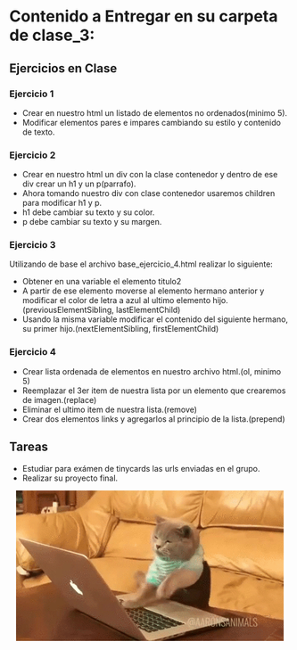 # Contenido a Entregar en su carpeta de clase_3:

## Ejercicios en Clase

### Ejercicio 1

- Crear en nuestro html un listado de elementos no ordenados(minimo 5).
- Modificar elementos pares e impares cambiando su estilo y contenido de texto.

### Ejercicio 2

- Crear en nuestro html un div con la clase contenedor y dentro de ese div crear un h1 y un p(parrafo).
- Ahora tomando nuestro div con clase contenedor usaremos children para modificar h1 y p.
- h1 debe cambiar su texto y su color.
- p debe cambiar su texto y su margen.

### Ejercicio 3

Utilizando de base el archivo base_ejercicio_4.html realizar lo siguiente:

- Obtener en una variable el elemento titulo2
- A partir de ese elemento moverse al elemento hermano anterior y modificar el color de letra a azul al ultimo elemento hijo.(previousElementSibling, lastElementChild)
- Usando la misma variable modificar el contenido del siguiente hermano, su primer hijo.(nextElementSibling, firstElementChild)

### Ejercicio 4

- Crear lista ordenada de elementos en nuestro archivo html.(ol, minimo 5)
- Reemplazar el 3er item de nuestra lista por un elemento que crearemos de imagen.(replace)
- Eliminar el ultimo item de nuestra lista.(remove)
- Crear dos elementos links y agregarlos al principio de la lista.(prepend)


## Tareas

- Estudiar para exámen de tinycards las urls enviadas en el grupo.
- Realizar su proyecto final.

<p align="center">
  <img src="../assets/img/catcoding.gif">
</p>
